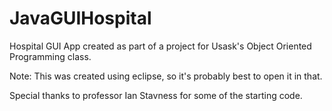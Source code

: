 # JavaGUIHospital

Hospital GUI App created as part of a project for Usask's Object Oriented Programming class.

Note: This was created using eclipse, so it's probably best to open it in that.

Special thanks to professor Ian Stavness for some of the starting code.
